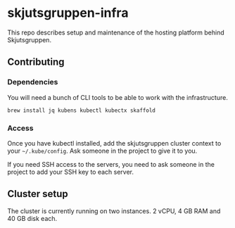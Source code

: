 # skjutsgruppen-infra

This repo describes setup and maintenance of the hosting platform behind Skjutsgruppen.

## Contributing

### Dependencies

You will need a bunch of CLI tools to be able to work with the infrastructure.

```shell
brew install jq kubens kubectl kubectx skaffold
```

### Access

Once you have kubectl installed, add the skjutsgruppen cluster context to your `~/.kube/config`. Ask someone in the project to give it to you.

If you need SSH access to the servers, you need to ask someone in the project to add your SSH key to each server.

## Cluster setup

The cluster is currently running on two instances. 2 vCPU, 4 GB RAM and 40 GB disk each.
